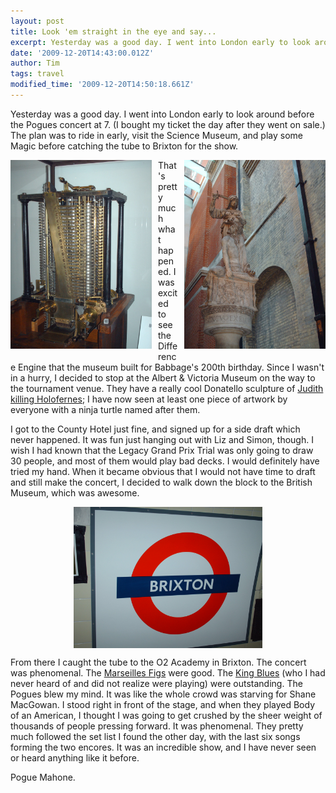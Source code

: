 ```yaml
---
layout: post
title: Look 'em straight in the eye and say...
excerpt: Yesterday was a good day. I went into London early to look around before the Pogues concert at 7. (I bought my ticket the day after they went on sale.) The plan was to ride in early, visit the Science Museum, and play some Magic before catching the tube to Brixton for the show.
date: '2009-12-20T14:43:00.012Z'
author: Tim
tags: travel
modified_time: '2009-12-20T14:50:18.661Z'
---
```


Yesterday was a good day. I went into London early to look around before the Pogues concert at 7. (I bought my ticket the day after they went on sale.) The plan was to ride in early, visit the Science Museum, and play some Magic before catching the tube to Brixton for the show.

<a href="/images/eurotrip/difference_engine_london.JPG"><img style="margin: 0pt 10px 10px 0pt; float: left; cursor: pointer; width: 226px; height: 302px;" src="/images/eurotrip/difference_engine_london.JPG" alt="" border="0" /></a>

<a href="/images/eurotrip/judith.JPG"><img style="margin: 0pt 0pt 10px 10px; float: right; cursor: pointer; width: 226px; height: 302px;" src="/images/eurotrip/judith.JPG" alt="" border="0" /></a>

That's pretty much what happened. I was excited to see the Difference Engine that the museum built for Babbage's 200th birthday. Since I wasn't in a hurry, I decided to stop at the Albert &amp; Victoria Museum on the way to the tournament venue. They have a really cool Donatello sculpture of <a href="http://en.wikipedia.org/wiki/Judith">Judith killing Holofernes</a>; I have now seen at least one piece of artwork by everyone with a ninja turtle named after them.

I got to the County Hotel just fine, and signed up for a side draft which never happened. It was fun just hanging out with Liz and Simon, though. I wish I had known that the Legacy Grand Prix Trial was only going to draw 30 people, and most of them would play bad decks. I would definitely have tried my hand. When it became obvious that I would not have time to draft and still make the concert, I decided to walk down the block to the British Museum, which was awesome. 

<a href="/images/eurotrip/brixton.JPG"><img style="display:block; margin:0px auto 10px; text-align:center;cursor:pointer; cursor:hand;width: 302px; height: 226px;" src="/images/eurotrip/brixton.JPG" border="0" alt="" /></a>

From there I caught the tube to the O2 Academy in Brixton. The concert was phenomenal. The <a href="http://www.marseillefigs.org/">Marseilles Figs</a> were good. The <a href="http://www.kingblues.com/">King Blues</a> (who I had never heard of and did not realize were playing) were outstanding. The Pogues blew my mind. It was like the whole crowd was starving for Shane MacGowan. I stood right in front of the stage, and when they played Body of an American, I thought I was going to get crushed by the sheer weight of thousands of people pressing forward. It was phenomenal. They pretty much followed the set list I found the other day, with the last six songs forming the two encores. It was an incredible show, and I have never seen or heard anything like it before.

Pogue Mahone.
